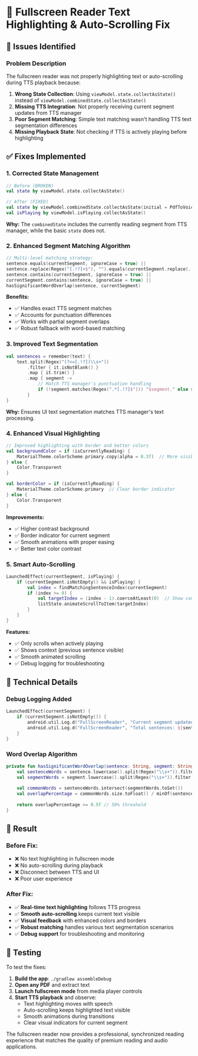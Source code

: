 # 🎯 Fullscreen Reader Text Highlighting & Auto-Scrolling Fix

## 🐛 Issues Identified

### Problem Description
The fullscreen reader was not properly highlighting text or auto-scrolling during TTS playback because:

1. **Wrong State Collection**: Using `viewModel.state.collectAsState()` instead of `viewModel.combinedState.collectAsState()`
2. **Missing TTS Integration**: Not properly receiving current segment updates from TTS manager
3. **Poor Segment Matching**: Simple text matching wasn't handling TTS text segmentation differences
4. **Missing Playback State**: Not checking if TTS is actively playing before highlighting

## ✅ Fixes Implemented

### 1. **Corrected State Management**
```kotlin
// Before (BROKEN)
val state by viewModel.state.collectAsState()

// After (FIXED)
val state by viewModel.combinedState.collectAsState(initial = PdfToVoiceState())
val isPlaying by viewModel.isPlaying.collectAsState()
```

**Why:** The `combinedState` includes the currently reading segment from TTS manager, while the basic `state` does not.

### 2. **Enhanced Segment Matching Algorithm**
```kotlin
// Multi-level matching strategy:
sentence.equals(currentSegment, ignoreCase = true) ||                           // Exact match
sentence.replace(Regex("[.!?]+$"), "").equals(currentSegment.replace(...)) ||  // Normalized match
sentence.contains(currentSegment, ignoreCase = true) ||                         // Containment
currentSegment.contains(sentence, ignoreCase = true) ||                         // Reverse containment
hasSignificantWordOverlap(sentence, currentSegment)                             // Word overlap (50%+)
```

**Benefits:**
- ✅ Handles exact TTS segment matches
- ✅ Accounts for punctuation differences
- ✅ Works with partial segment overlaps
- ✅ Robust fallback with word-based matching

### 3. **Improved Text Segmentation**
```kotlin
val sentences = remember(text) {
    text.split(Regex("(?<=[.!?])\\s+"))
        .filter { it.isNotBlank() }
        .map { it.trim() }
        .map { segment ->
            // Match TTS manager's punctuation handling
            if (!segment.matches(Regex(".*[.!?]$"))) "$segment." else segment
        }
}
```

**Why:** Ensures UI text segmentation matches TTS manager's text processing.

### 4. **Enhanced Visual Highlighting**
```kotlin
// Improved highlighting with border and better colors
val backgroundColor = if (isCurrentlyReading) {
    MaterialTheme.colorScheme.primary.copy(alpha = 0.3f)  // More visible
} else {
    Color.Transparent
}

val borderColor = if (isCurrentlyReading) {
    MaterialTheme.colorScheme.primary  // Clear border indicator
} else {
    Color.Transparent
}
```

**Improvements:**
- ✅ Higher contrast background
- ✅ Border indicator for current segment
- ✅ Smooth animations with proper easing
- ✅ Better text color contrast

### 5. **Smart Auto-Scrolling**
```kotlin
LaunchedEffect(currentSegment, isPlaying) {
    if (currentSegment.isNotEmpty() && isPlaying) {
        val index = findMatchingSentenceIndex(currentSegment)
        if (index >= 0) {
            val targetIndex = (index - 1).coerceAtLeast(0)  // Show context
            listState.animateScrollToItem(targetIndex)
        }
    }
}
```

**Features:**
- ✅ Only scrolls when actively playing
- ✅ Shows context (previous sentence visible)
- ✅ Smooth animated scrolling
- ✅ Debug logging for troubleshooting

## 🔧 Technical Details

### Debug Logging Added
```kotlin
LaunchedEffect(currentSegment) {
    if (currentSegment.isNotEmpty()) {
        android.util.Log.d("FullScreenReader", "Current segment updated: '$currentSegment'")
        android.util.Log.d("FullScreenReader", "Total sentences: ${sentences.size}")
    }
}
```

### Word Overlap Algorithm
```kotlin
private fun hasSignificantWordOverlap(sentence: String, segment: String): Boolean {
    val sentenceWords = sentence.lowercase().split(Regex("\\s+")).filter { it.length > 2 }
    val segmentWords = segment.lowercase().split(Regex("\\s+")).filter { it.length > 2 }
    
    val commonWords = sentenceWords.intersect(segmentWords.toSet())
    val overlapPercentage = commonWords.size.toFloat() / minOf(sentenceWords.size, segmentWords.size)
    
    return overlapPercentage >= 0.5f // 50% threshold
}
```

## 🎯 Result

### Before Fix:
- ❌ No text highlighting in fullscreen mode
- ❌ No auto-scrolling during playback
- ❌ Disconnect between TTS and UI
- ❌ Poor user experience

### After Fix:
- ✅ **Real-time text highlighting** follows TTS progress
- ✅ **Smooth auto-scrolling** keeps current text visible
- ✅ **Visual feedback** with enhanced colors and borders
- ✅ **Robust matching** handles various text segmentation scenarios
- ✅ **Debug support** for troubleshooting and monitoring

## 🚀 Testing

To test the fixes:

1. **Build the app**: `./gradlew assembleDebug`
2. **Open any PDF** and extract text
3. **Launch fullscreen mode** from media player controls
4. **Start TTS playback** and observe:
   - Text highlighting moves with speech
   - Auto-scrolling keeps highlighted text visible
   - Smooth animations during transitions
   - Clear visual indicators for current segment

The fullscreen reader now provides a professional, synchronized reading experience that matches the quality of premium reading and audio applications.
